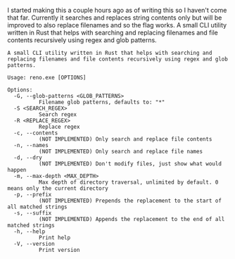 I started making this a couple hours ago as of writing this so I haven't come that far. Currently it searches and replaces string contents only but will be improved to also replace filenames and so the flag works.
A small CLI utility written in Rust that helps with searching and replacing filenames and file contents recursively using regex and glob patterns.

```
A small CLI utility written in Rust that helps with searching and replacing filenames and file contents recursively using regex and glob patterns.

Usage: reno.exe [OPTIONS]

Options:
  -G, --glob-patterns <GLOB_PATTERNS>
          Filename glob patterns, defaults to: "*"
  -S <SEARCH_REGEX>
          Search regex
  -R <REPLACE_REGEX>
          Replace regex
  -c, --contents
          (NOT IMPLEMENTED) Only search and replace file contents
  -n, --names
          (NOT IMPLEMENTED) Only search and replace file names
  -d, --dry
          (NOT IMPLEMENTED) Don't modify files, just show what would happen
  -m, --max-depth <MAX_DEPTH>
          Max depth of directory traversal, unlimited by default. 0 means only the current directory
  -p, --prefix
          (NOT IMPLEMENTED) Prepends the replacement to the start of all matched strings
  -s, --suffix
          (NOT IMPLEMENTED) Appends the replacement to the end of all matched strings
  -h, --help
          Print help
  -V, --version
          Print version
```
